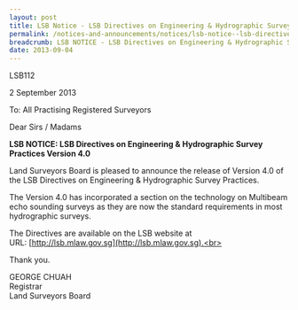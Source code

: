 ```yaml
---
layout: post
title: LSB Notice - LSB Directives on Engineering & Hydrographic Survey Practices Version 4.0
permalink: /notices-and-announcements/notices/lsb-notice--lsb-directives-on-engineering---hydrographic-survey-/
breadcrumb: LSB NOTICE - LSB Directives on Engineering & Hydrographic Survey Practices Version 4.0
date: 2013-09-04
---
```


LSB112

2 September 2013

To: All Practising Registered Surveyors

Dear Sirs / Madams

**LSB NOTICE: LSB Directives on Engineering & Hydrographic Survey Practices Version 4.0**

Land Surveyors Board is pleased to announce the release of Version 4.0 of the LSB Directives on Engineering & Hydrographic Survey Practices.<br>

The Version 4.0 has incorporated a section on the technology on Multibeam echo sounding surveys as they are now the standard requirements in most hydrographic surveys.<br>

The Directives are available on the LSB website at <br>
URL: [http://lsb.mlaw.gov.sg](http://lsb.mlaw.gov.sg).<br>

Thank you.<br>


GEORGE CHUAH<br>
Registrar<br>
Land Surveyors Board

